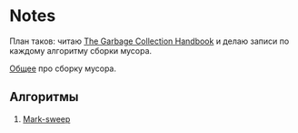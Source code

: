 # Notes

План таков: читаю [The Garbage Collection Handbook](https://gchandbook.org/) и делаю записи по каждому алгоритму сборки мусора.  

[Общее](src/common.md) про сборку мусора.

## Алгоритмы
1. [Mark-sweep](src/mark-sweep/main)